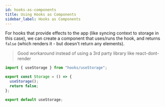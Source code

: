 ```yaml
---
id: hooks-as-components
title: Using Hooks as Components
sidebar_label: Hooks as Components
---
```


For hooks that provide effects to the app (like syncing context to storage in this case), we can create a component that uses/runs the hook, and returns `false` (which renders it - but doesn't return any elements).

> Good workaround instead of using a 3rd party library like react-dont-render

```js
import { useStorage } from "hooks/useStorage";

export const Storage = () => {
  useStorage();
  return false;
};

export default useStorage;
```
